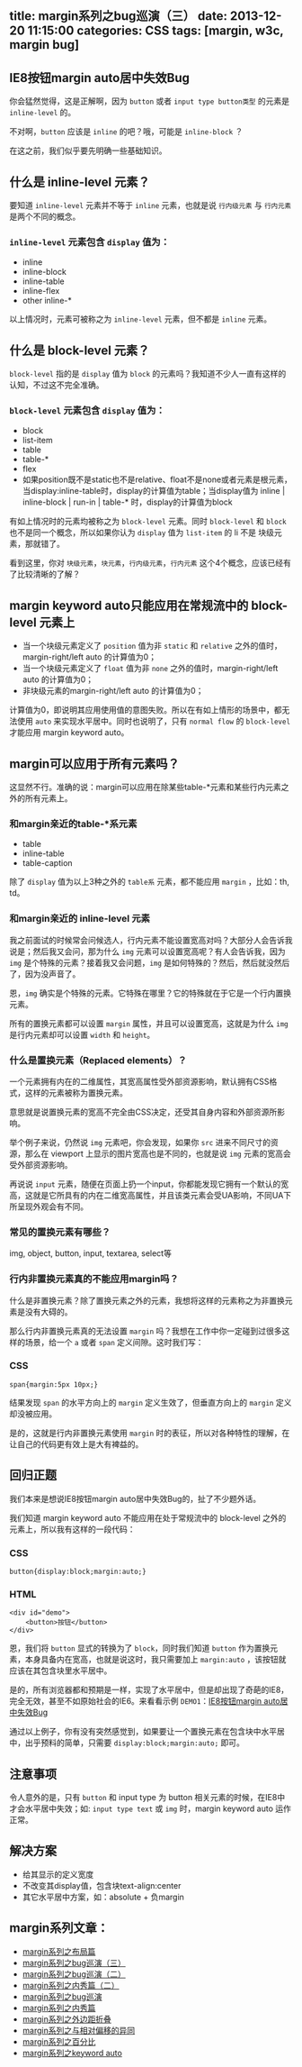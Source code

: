 title: margin系列之bug巡演（三）
date: 2013-12-20 11:15:00
categories: CSS
tags: [margin, w3c, margin bug]
---

## IE8按钮margin auto居中失效Bug

你会猛然觉得，这是正解啊，因为 `button` 或者 `input type button类型` 的元素是 `inline-level` 的。

不对啊，`button` 应该是 `inline` 的吧？哦，可能是 `inline-block` ？

在这之前，我们似乎要先明确一些基础知识。

## 什么是 inline-level 元素？

<!--more-->

要知道 `inline-level` 元素并不等于 `inline` 元素，也就是说 `行内级元素` 与 `行内元素` 是两个不同的概念。

### `inline-level` 元素包含 `display` 值为：

* inline
* inline-block
* inline-table
* inline-flex
* other inline-*

以上情况时，元素可被称之为 `inline-level` 元素，但不都是 `inline` 元素。

## 什么是 block-level 元素？

`block-level` 指的是 `display` 值为 `block` 的元素吗？我知道不少人一直有这样的认知，不过这不完全准确。

### `block-level` 元素包含 `display` 值为：

* block
* list-item
* table
* table-*
* flex
* 如果position既不是static也不是relative、float不是none或者元素是根元素，当display:inline-table时，display的计算值为table；当display值为 inline | inline-block | run-in | table-* 时，display的计算值为block

有如上情况时的元素均被称之为 `block-level` 元素。同时 `block-level` 和 `block` 也不是同一个概念，所以如果你认为 `display` 值为 `list-item` 的 li 不是 块级元素，那就错了。

看到这里，你对 `块级元素`，`块元素`，`行内级元素`，`行内元素` 这个4个概念，应该已经有了比较清晰的了解？

## margin keyword auto只能应用在常规流中的 block-level 元素上

* 当一个块级元素定义了 `position` 值为非 `static` 和 `relative` 之外的值时，margin-right/left auto 的计算值为0；
* 当一个块级元素定义了 `float` 值为非 `none` 之外的值时，margin-right/left auto 的计算值为0；
* 非块级元素的margin-right/left auto 的计算值为0；

计算值为0，即说明其应用使用值的意图失败。所以在有如上情形的场景中，都无法使用 `auto` 来实现水平居中。同时也说明了，只有 `normal flow` 的 `block-level` 才能应用 margin keyword auto。

## margin可以应用于所有元素吗？

这显然不行。准确的说：margin可以应用在除某些table-*元素和某些行内元素之外的所有元素上。

### 和margin亲近的table-*系元素

* table
* inline-table
* table-caption

除了 `display` 值为以上3种之外的 `table系` 元素，都不能应用 `margin` ，比如：th, td。

### 和margin亲近的 inline-level 元素

我之前面试的时候常会问候选人，行内元素不能设置宽高对吗？大部分人会告诉我说是；然后我又会问，那为什么 `img` 元素可以设置宽高呢？有人会告诉我，因为 `img` 是个特殊的元素？接着我又会问题，`img` 是如何特殊的？然后，然后就没然后了，因为没声音了。

恩，`img` 确实是个特殊的元素。它特殊在哪里？它的特殊就在于它是一个行内置换元素。

所有的置换元素都可以设置 `margin` 属性，并且可以设置宽高，这就是为什么 `img` 是行内元素却可以设置 `width` 和 `height`。

### 什么是置换元素（Replaced elements）？

一个元素拥有内在的二维属性，其宽高属性受外部资源影响，默认拥有CSS格式，这样的元素被称为置换元素。

意思就是说置换元素的宽高不完全由CSS决定，还受其自身内容和外部资源所影响。

举个例子来说，仍然说 `img` 元素吧，你会发现，如果你 `src` 进来不同尺寸的资源，那么在 viewport 上显示的图片宽高也是不同的，也就是说 `img` 元素的宽高会受外部资源影响。

再说说 `input` 元素，随便在页面上扔一个input，你都能发现它拥有一个默认的宽高，这就是它所具有的内在二维宽高属性，并且该类元素会受UA影响，不同UA下所呈现外观会有不同。

### 常见的置换元素有哪些？

img, object, button, input, textarea, select等

### 行内非置换元素真的不能应用margin吗？

什么是非置换元素？除了置换元素之外的元素，我想将这样的元素称之为非置换元素是没有大碍的。

那么行内非置换元素真的无法设置 `margin` 吗？我想在工作中你一定碰到过很多这样的场景，给一个 `a` 或者 `span` 定义间隙。这时我们写：

### CSS

    span{margin:5px 10px;}

结果发现 `span` 的水平方向上的 `margin` 定义生效了，但垂直方向上的 `margin` 定义却没被应用。

是的，这就是行内非置换元素使用 `margin` 时的表征，所以对各种特性的理解，在让自己的代码更有效上是大有裨益的。

## 回归正题

我们本来是想说IE8按钮margin auto居中失效Bug的，扯了不少题外话。

我们知道 margin keyword auto 不能应用在处于常规流中的 block-level 之外的元素上，所以我有这样的一段代码：

### CSS

    button{display:block;margin:auto;}

### HTML
    <div id="demo">
        <button>按钮</button>
    </div>

恩，我们将 `button` 显式的转换为了 `block`，同时我们知道 `button` 作为置换元素，本身具备内在宽高，也就是说这时，我只需要加上 `margin:auto` ，该按钮就应该在其包含块里水平居中。

是的，所有浏览器都和预期是一样，实现了水平居中，但是却出现了奇葩的IE8，完全无效，甚至不如原始社会的IE6。来看看示例 `DEMO1`：[IE8按钮margin auto居中失效Bug](http://demo.doyoe.com/css/margin/bug/button-auto-margin-bug.html)

通过以上例子，你有没有突然感觉到，如果要让一个置换元素在包含块中水平居中，出乎预料的简单，只需要 `display:block;margin:auto;` 即可。

## 注意事项

令人意外的是，只有 `button` 和 input type 为 button 相关元素的时候，在IE8中才会水平居中失效；如: `input type text` 或 `img` 时，margin keyword auto 运作正常。

## 解决方案

* 给其显示的定义宽度
* 不改变其display值，包含块text-align:center
* 其它水平居中方案，如：absolute + 负margin


## margin系列文章：

* [margin系列之布局篇](/2013/12/31/css/margin系列之布局篇/)
* [margin系列之bug巡演（三）](/2013/12/20/css/margin系列之bug巡演（三）/)
* [margin系列之bug巡演（二）](/2013/12/17/css/margin系列之bug巡演（二）/)
* [margin系列之内秀篇（二）](/2013/12/14/css/margin系列之内秀篇（二）/)
* [margin系列之bug巡演](/2013/12/10/css/margin系列之bug巡演/)
* [margin系列之内秀篇](/2013/12/06/css/margin系列之内秀篇/)
* [margin系列之外边距折叠](/2013/12/04/css/margin系列之外边距折叠/)
* [margin系列之与相对偏移的异同](/2013/12/02/css/margin系列之与相对偏移的异同/)
* [margin系列之百分比](/2013/11/30/css/margin系列之百分比/)
* [margin系列之keyword auto](/2013/11/29/css/margin系列之keyword%20auto/)